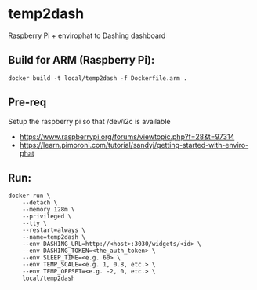 # temp2dash
Raspberry Pi + envirophat to Dashing dashboard

## Build for ARM (Raspberry Pi):
```
docker build -t local/temp2dash -f Dockerfile.arm .
```

## Pre-req
Setup the raspberry pi so that /dev/i2c is available
- https://www.raspberrypi.org/forums/viewtopic.php?f=28&t=97314
- https://learn.pimoroni.com/tutorial/sandyj/getting-started-with-enviro-phat

## Run:
```
docker run \
    --detach \
    --memory 128m \
    --privileged \
    --tty \
    --restart=always \
    --name=temp2dash \
    --env DASHING_URL=http://<host>:3030/widgets/<id> \
    --env DASHING_TOKEN=<the_auth_token> \
    --env SLEEP_TIME=<e.g. 60> \
    --env TEMP_SCALE=<e.g. 1, 0.8, etc.> \
    --env TEMP_OFFSET=<e.g. -2, 0, etc.> \
    local/temp2dash
```

